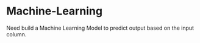 # Machine-Learning
Need build a Machine Learning Model to predict output based on the input column.
